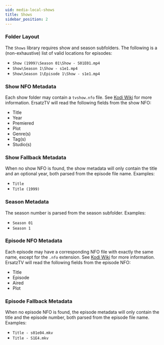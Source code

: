 ```yaml
---
uid: media-local-shows
title: Shows
sidebar_position: 2
---
```


### Folder Layout

The `Shows` library requires show and season subfolders. The following is a (non-exhaustive) list of valid locations for episodes:

- `Show (1999)\Season 01\Show - S01E01.mp4`
- `Show\Season 1\Show - s1e1.mp4`
- `Show\Season 1\Episode 1\Show - s1e1.mp4`

### Show NFO Metadata

Each show folder may contain a `tvshow.nfo` file. See [Kodi Wiki](https://kodi.wiki/view/NFO_files/TV_shows#TV_Show) for more information.
ErsatzTV will read the following fields from the show NFO:

- Title
- Year
- Premiered
- Plot
- Genre(s)
- Tag(s)
- Studio(s)

### Show Fallback Metadata

When no show NFO is found, the show metadata will only contain the title and an optional year, both parsed from the episode file name.
Examples:

- `Title`
- `Title (1999)`

### Season Metadata

The season number is parsed from the season subfolder.
Examples:

- `Season 01`
- `Season 1`

### Episode NFO Metadata

Each episode may have a corresponding NFO file with exactly the same name, except for the `.nfo` extension. See [Kodi Wiki](https://kodi.wiki/view/NFO_files/TV_shows#Episodes) for more information.
ErsatzTV will read the following fields from the episode NFO:

- Title
- Episode
- Aired
- Plot

### Episode Fallback Metadata

When no episode NFO is found, the episode metadata will only contain the title and the episode number, both parsed from the episode file name.
Examples:

- `Title - s01e04.mkv`
- `Title - S1E4.mkv`
